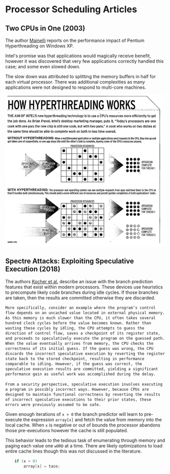 # Processor Scheduling Articles

## Two CPUs in One (2003)

The author [Mainelli](TwoCpus_In_One.pdf) reports on the performance impact of Pentium Hyperthreading on Windows XP.

Intel's promise was that applications would magically receive benefit, however it was discovered that very few applications correctly handled this case; and some even slowed down.

The slow down was attributed to splitting the memory buffers in half for each virtual processor. There was additional complexities as many applications were not designed to respond to multi-core machines.

![hyperthreading.png](hyperthreading.png)

## Spectre Attacks: Exploiting Speculative Execution (2018)

The authors [Kocher et al.](SpectreAttack.pdf) describe an issue with the branch prediction features that exist within modern processors. These devices use heuristics to precompute likely code branches during idle cycles. If those branches are taken, then the results are committed otherwise they are discarded.

    More specifically, consider an example where the program’s control flow depends on an uncached value located in external physical memory. As this memory is much slower than the CPU, it often takes several hundred clock cycles before the value becomes known. Rather than wasting these cycles by idling, the CPU attempts to guess the direction of control flow, saves a checkpoint of its register state, and proceeds to speculatively execute the program on the guessed path. When the value eventually arrives from memory, the CPU checks the correctness of its initial guess. If the guess was wrong, the CPU discards the incorrect speculative execution by reverting the register state back to the stored checkpoint, resulting in performance comparable to idling. However, if the guess was correct, the speculative execution results are committed, yielding a significant performance gain as useful work was accomplished during the delay. 
    
    From a security perspective, speculative execution involves executing a program in possibly incorrect ways. However, because CPUs are designed to maintain functional correctness by reverting the results of incorrect speculative executions to their prior states, these errors were previously assumed to be safe.

Given enough iterations of `x > 0` the branch predictor will learn to pre-execute the expression `array[x]` and fetch the value from memory into the local cache. When `x` is negative or out of bounds the processor abandons those pre-executions however the cache is still populated.

This behavior leads to the tedious task of enumerating through memory and paging each value one `wORD` at a time. There are likely optimizations to load entire cache lines though this was not discussed in the literature.

```c++
    if (x > 0)
        array[x] = taco;
```
